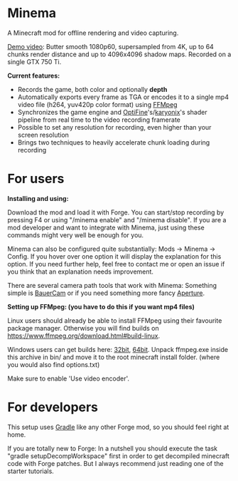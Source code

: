Minema
======

A Minecraft mod for offline rendering and video capturing.

[Demo video](https://www.youtube.com/watch?v=61XfHB9g6EQ):
Butter smooth 1080p60, supersampled from 4K, up to 64 chunks render distance and up to 4096x4096 shadow maps. Recorded on a single GTX 750 Ti.

**Current features:**
- Records the game, both color and optionally **depth**
- Automatically exports every frame as TGA or encodes it to a single mp4 video file (h264, yuv420p color format) using [FFMpeg](https://www.ffmpeg.org/)
- Synchronizes the game engine and [OptiFine](https://optifine.net/home)'s/[karyonix](https://www.minecraftforum.net/forums/mapping-and-modding-java-edition/minecraft-mods/1286604-shaders-mod-updated-by-karyonix)'s shader pipeline from real time to the video recording framerate
- Possible to set any resolution for recording, even higher than your screen resolution
- Brings two techniques to heavily accelerate chunk loading during recording

For users
======

**Installing and using:**

Download the mod and load it with Forge.
You can start/stop recording by pressing F4 or using "/minema enable" and "/minema disable". If you are a mod developer and want to integrate with Minema, just using these commands might very well be enough for you.

Minema can also be configured quite substantially: Mods -> Minema -> Config. If you hover over one option it will display the explanation for this option. If you need further help, feel free to contact me or open an issue if you think that an explanation needs improvement.

There are several camera path tools that work with Minema: Something simple is [BauerCam](https://github.com/daipenger/BauerCam) or if you need something more fancy [Aperture](https://minecraft.curseforge.com/projects/aperture).

**Setting up FFMpeg: (you have to do this if you want mp4 files)**

Linux users should already be able to install FFMpeg using their favourite package manager. Otherwise you will find builds on https://www.ffmpeg.org/download.html#build-linux.

Windows users can get builds here: [32bit](https://ffmpeg.zeranoe.com/builds/win32/static/ffmpeg-3.4.2-win32-static.zip), [64bit](https://ffmpeg.zeranoe.com/builds/win64/static/ffmpeg-3.4.2-win64-static.zip). Unpack ffmpeg.exe inside this archive in bin/ and move it to the root minecraft install folder. (where you would also find options.txt)

Make sure to enable 'Use video encoder'.

For developers
======

This setup uses [Gradle](https://gradle.org/) like any other Forge mod, so you should feel right at home.

If you are totally new to Forge: In a nutshell you should execute the task "gradle setupDecompWorkspace" first in order to get decompiled minecraft code with Forge patches. But I always recommend just reading one of the starter tutorials.
